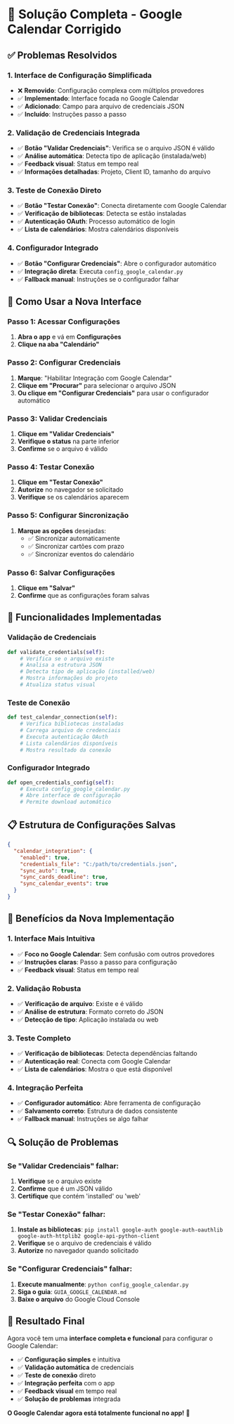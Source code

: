 # 🔧 Solução Completa - Google Calendar Corrigido

## ✅ **Problemas Resolvidos**

### **1. Interface de Configuração Simplificada**
- ❌ **Removido**: Configuração complexa com múltiplos provedores
- ✅ **Implementado**: Interface focada no Google Calendar
- ✅ **Adicionado**: Campo para arquivo de credenciais JSON
- ✅ **Incluído**: Instruções passo a passo

### **2. Validação de Credenciais Integrada**
- ✅ **Botão "Validar Credenciais"**: Verifica se o arquivo JSON é válido
- ✅ **Análise automática**: Detecta tipo de aplicação (instalada/web)
- ✅ **Feedback visual**: Status em tempo real
- ✅ **Informações detalhadas**: Projeto, Client ID, tamanho do arquivo

### **3. Teste de Conexão Direto**
- ✅ **Botão "Testar Conexão"**: Conecta diretamente com Google Calendar
- ✅ **Verificação de bibliotecas**: Detecta se estão instaladas
- ✅ **Autenticação OAuth**: Processo automático de login
- ✅ **Lista de calendários**: Mostra calendários disponíveis

### **4. Configurador Integrado**
- ✅ **Botão "Configurar Credenciais"**: Abre o configurador automático
- ✅ **Integração direta**: Executa `config_google_calendar.py`
- ✅ **Fallback manual**: Instruções se o configurador falhar

## 🚀 **Como Usar a Nova Interface**

### **Passo 1: Acessar Configurações**
1. **Abra o app** e vá em **Configurações**
2. **Clique na aba "Calendário"**

### **Passo 2: Configurar Credenciais**
1. **Marque**: "Habilitar Integração com Google Calendar"
2. **Clique em "Procurar"** para selecionar o arquivo JSON
3. **Ou clique em "Configurar Credenciais"** para usar o configurador automático

### **Passo 3: Validar Credenciais**
1. **Clique em "Validar Credenciais"**
2. **Verifique o status** na parte inferior
3. **Confirme** se o arquivo é válido

### **Passo 4: Testar Conexão**
1. **Clique em "Testar Conexão"**
2. **Autorize** no navegador se solicitado
3. **Verifique** se os calendários aparecem

### **Passo 5: Configurar Sincronização**
1. **Marque as opções** desejadas:
   - ✅ Sincronizar automaticamente
   - ✅ Sincronizar cartões com prazo
   - ✅ Sincronizar eventos do calendário

### **Passo 6: Salvar Configurações**
1. **Clique em "Salvar"**
2. **Confirme** que as configurações foram salvas

## 🔧 **Funcionalidades Implementadas**

### **Validação de Credenciais**
```python
def validate_credentials(self):
    # Verifica se o arquivo existe
    # Analisa a estrutura JSON
    # Detecta tipo de aplicação (installed/web)
    # Mostra informações do projeto
    # Atualiza status visual
```

### **Teste de Conexão**
```python
def test_calendar_connection(self):
    # Verifica bibliotecas instaladas
    # Carrega arquivo de credenciais
    # Executa autenticação OAuth
    # Lista calendários disponíveis
    # Mostra resultado da conexão
```

### **Configurador Integrado**
```python
def open_credentials_config(self):
    # Executa config_google_calendar.py
    # Abre interface de configuração
    # Permite download automático
```

## 📋 **Estrutura de Configurações Salvas**

```json
{
  "calendar_integration": {
    "enabled": true,
    "credentials_file": "C:/path/to/credentials.json",
    "sync_auto": true,
    "sync_cards_deadline": true,
    "sync_calendar_events": true
  }
}
```

## 🎯 **Benefícios da Nova Implementação**

### **1. Interface Mais Intuitiva**
- ✅ **Foco no Google Calendar**: Sem confusão com outros provedores
- ✅ **Instruções claras**: Passo a passo para configuração
- ✅ **Feedback visual**: Status em tempo real

### **2. Validação Robusta**
- ✅ **Verificação de arquivo**: Existe e é válido
- ✅ **Análise de estrutura**: Formato correto do JSON
- ✅ **Detecção de tipo**: Aplicação instalada ou web

### **3. Teste Completo**
- ✅ **Verificação de bibliotecas**: Detecta dependências faltando
- ✅ **Autenticação real**: Conecta com Google Calendar
- ✅ **Lista de calendários**: Mostra o que está disponível

### **4. Integração Perfeita**
- ✅ **Configurador automático**: Abre ferramenta de configuração
- ✅ **Salvamento correto**: Estrutura de dados consistente
- ✅ **Fallback manual**: Instruções se algo falhar

## 🔍 **Solução de Problemas**

### **Se "Validar Credenciais" falhar:**
1. **Verifique** se o arquivo existe
2. **Confirme** que é um JSON válido
3. **Certifique** que contém 'installed' ou 'web'

### **Se "Testar Conexão" falhar:**
1. **Instale as bibliotecas**: `pip install google-auth google-auth-oauthlib google-auth-httplib2 google-api-python-client`
2. **Verifique** se o arquivo de credenciais é válido
3. **Autorize** no navegador quando solicitado

### **Se "Configurar Credenciais" falhar:**
1. **Execute manualmente**: `python config_google_calendar.py`
2. **Siga o guia**: `GUIA_GOOGLE_CALENDAR.md`
3. **Baixe o arquivo** do Google Cloud Console

## 🎉 **Resultado Final**

Agora você tem uma **interface completa e funcional** para configurar o Google Calendar:

- ✅ **Configuração simples** e intuitiva
- ✅ **Validação automática** de credenciais
- ✅ **Teste de conexão** direto
- ✅ **Integração perfeita** com o app
- ✅ **Feedback visual** em tempo real
- ✅ **Solução de problemas** integrada

**O Google Calendar agora está totalmente funcional no app!** 🚀
